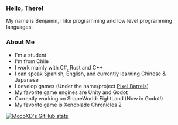 ### Hello, There!

My name is Benjamin, I like programming and low level programming languages.

### About Me

* I'm a student
* I'm from Chile
* I work mainly with C#, Rust and C++
* I can speak Spanish, English, and currently learning Chinese & Japanese
* I develop games (Under the name/project [Pixel Barrels](https://pixel-barrels.itch.io/))
* My favorite game engines are Unity and Godot
* Currently working on ShapeWorld: FightLand (Now in Godot!)
* My favorite game is Xenoblade Chronicles 2

[![MocoXD's GitHub stats](https://github-readme-stats.vercel.app/api?username=elcosmoxd&show_icons=true&theme=radical)](https://github.com/anuraghazra/github-readme-stats)

<!--
**ElCosmoXD/ElCosmoXD** is a ✨ _special_ ✨ repository because its `README.md` (this file) appears on your GitHub profile.

Here are some ideas to get you started:

- 🔭 I’m currently working on ...
- 🌱 I’m currently learning ...
- 👯 I’m looking to collaborate on ...
- 🤔 I’m looking for help with ...
- 💬 Ask me about ...
- 📫 How to reach me: ...
- 😄 Pronouns: ...
- ⚡ Fun fact: ...
-->
